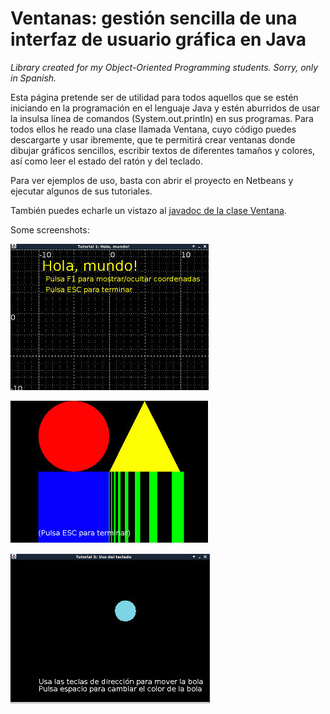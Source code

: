 Ventanas: gestión sencilla de una interfaz de usuario gráfica en Java
=====================================================================

_Library created for my Object-Oriented Programming students. Sorry, only in Spanish._

Esta página pretende ser de utilidad para todos aquellos que se estén iniciando
en la programación en el lenguaje Java y estén aburridos de usar la insulsa
línea de comandos (System.out.println) en sus programas. Para todos ellos he 
reado una clase llamada Ventana, cuyo código puedes descargarte y usar
ibremente, que te permitirá crear ventanas donde dibujar gráficos sencillos,
escribir textos de diferentes tamaños y colores, así como leer el estado del
ratón y del teclado.

Para ver ejemplos de uso, basta con abrir el proyecto en Netbeans y ejecutar
algunos de sus tutoriales.

También puedes echarle un vistazo al [javadoc de la clase Ventana](http://mario.site.ac.upc.edu/ventanas/Ventana.html).

Some screenshots:

![](shot1.jpg)

![](shot2.jpg)

![](shot3.jpg)


